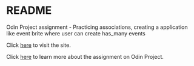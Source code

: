 # README

Odin Project assignment - Practicing associations, creating a application like event brite where user can create has_many events

Click [here](https://private-events-odin.herokuapp.com/) to visit the site.

Click [here](https://www.theodinproject.com/courses/ruby-on-rails/lessons/associations) to learn more about the assignment on Odin Project. 
